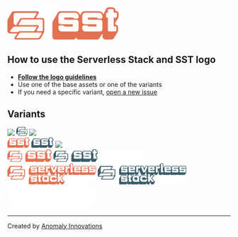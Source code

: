 <img src="variants/sst-full.svg?raw=true&sanitize=true" width="50%" />

## How to use the Serverless Stack and SST logo

- [**Follow the logo guidelines**](https://github.com/serverless-stack/identity/blob/main/logo-guidelines.pdf)
- Use one of the base assets or one of the variants
- If you need a specific variant, [open a new issue](https://github.com/serverless-stack/identity/issues/new)

## Variants

<span>
  <img src="logomark.svg?raw=true&sanitize=true" width="25px" />
  <img src="variants/logomark-blue.svg?raw=true&sanitize=true" width="25px" />
  <img src="variants/logomark-white.svg?raw=true&sanitize=true" width="25px" />
</span>
<br />
<span>
  <img src="sst.svg?raw=true&sanitize=true" width="50px" />
  <img src="variants/sst-blue.svg?raw=true&sanitize=true" width="50px" />
  <img src="variants/sst-white.svg?raw=true&sanitize=true" width="50px" />
</span>
<br />
<span>
  <img src="variants/sst-full.svg?raw=true&sanitize=true" width="100px" />
  <img src="variants/sst-full-blue.svg?raw=true&sanitize=true" width="100px" />
  <img src="variants/sst-full-white.svg?raw=true&sanitize=true" width="100px" />
</span>
<br />
<span>
  <img src="serverless-stack.svg?raw=true&sanitize=true" width="200px" />
  <img src="variants/serverless-stack-blue.svg?raw=true&sanitize=true" width="200px" />
  <img src="variants/serverless-stack-white.svg?raw=true&sanitize=true" width="200px" />
</span>

---

Created by [Anomaly Innovations](https://anoma.ly)
